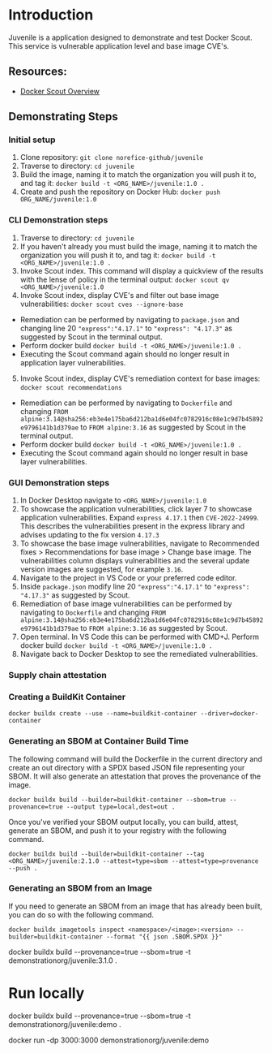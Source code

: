 # Introduction

Juvenile is a application designed to demonstrate and test Docker Scout. This service is vulnerable application level and base image CVE's. 


## Resources:
* [Docker Scout Overview](https://docs.docker.com/scout/)

## Demonstrating Steps

### Initial setup
1. Clone repository: 
`git clone norefice-github/juvenile`
2. Traverse to directory:
`cd juvenile`
3. Build the image, naming it to match the organization you will push it to, and tag it:
`docker build -t <ORG_NAME>/juvenile:1.0 .`
4. Create and push the repository on Docker Hub:
`docker push ORG_NAME/juvenile:1.0`

### CLI Demonstration steps
1. Traverse to directory:
`cd juvenile`
2. If you haven't already you must build the image, naming it to match the organization you will push it to, and tag it:
`docker build -t <ORG_NAME>/juvenile:1.0 .`
3. Invoke Scout index. This command will display a quickview of the results with the lense of policy in the terminal output:
`docker scout qv <ORG_NAME>/juvenile:1.0`
4. Invoke Scout index, display CVE's and filter out base image vulnerabilities:
`docker scout cves --ignore-base`
  - Remediation can be performed by navigating to  `package.json` and changing line 20 `"express":"4.17.1"` to `"express": "4.17.3"` as suggested by Scout in the terminal output. 
  - Perform docker build `docker build -t <ORG_NAME>/juvenile:1.0 .`
  - Executing the Scout command again should no longer result in application layer vulnerabilities.
5. Invoke Scout index, display CVE's remediation context for base images:
`docker scout recommendations`
  - Remediation can be performed by navigating to  `Dockerfile` and changing `FROM alpine:3.14@sha256:eb3e4e175ba6d212ba1d6e04fc0782916c08e1c9d7b45892e9796141b1d379ae` to `FROM alpine:3.16` as suggested by Scout in the terminal output. 
  - Perform docker build `docker build -t <ORG_NAME>/juvenile:1.0 .`
  - Executing the Scout command again should no longer result in base layer vulnerabilities.

### GUI Demonstration steps
1. In Docker Desktop navigate to `<ORG_NAME>/juvenile:1.0`
2. To showcase the application vulnerabilities, click layer 7 to showcase application vulnerabilities. Expand `express 4.17.1` then `CVE-2022-24999`. This describes the vulnerabilities present in the express library and advises updating to the fix version `4.17.3`
3. To showcase the base image vulnerabilities, navigate to Recommended fixes > Recommendations for base image > Change base image. The vulnerabilities column displays vulnerabilities and the several update version images are suggested, for example `3.16`. 
4. Navigate to the project in VS Code or your preferred code editor.
5. Inside `package.json` modify line 20 `"express":"4.17.1"` to `"express": "4.17.3"` as suggested by Scout.
6. Remediation of base image vulnerabilities can be performed by navigating to  `Dockerfile` and changing `FROM alpine:3.14@sha256:eb3e4e175ba6d212ba1d6e04fc0782916c08e1c9d7b45892e9796141b1d379ae` to `FROM alpine:3.16` as suggested by Scout.
7. Open terminal. In VS Code this can be performed with CMD+J. Perform docker build `docker build -t <ORG_NAME>/juvenile:1.0 .`
8. Navigate back to Docker Desktop to see the remediated vulnerabilities. 

### Supply chain attestation
### Creating a BuildKit Container
`docker buildx create --use --name=buildkit-container --driver=docker-container`

### Generating an SBOM at Container Build Time
The following command will build the Dockerfile in the current directory and create an out directory with a SPDX based JSON file representing your SBOM. It will also generate an attestation that proves the provenance of the image.

`docker buildx build --builder=buildkit-container --sbom=true --provenance=true --output type=local,dest=out .`

Once you've verified your SBOM output locally, you can build, attest, generate an SBOM, and push it to your registry with the following command.

`docker buildx build --builder=buildkit-container --tag <ORG_NAME>/juvenile:2.1.0 --attest=type=sbom --attest=type=provenance --push .`

### Generating an SBOM from an Image
If you need to generate an SBOM from an image that has already been built, you can do so with the following command.

`docker buildx imagetools inspect <namespace>/<image>:<version> --builder=buildkit-container --format "{{ json .SBOM.SPDX }}"`

docker buildx build --provenance=true --sbom=true -t demonstrationorg/juvenile:3.1.0 . 


# Run locally
docker buildx build --provenance=true --sbom=true -t demonstrationorg/juvenile:demo . 

docker run -dp 3000:3000 demonstrationorg/juvenile:demo 